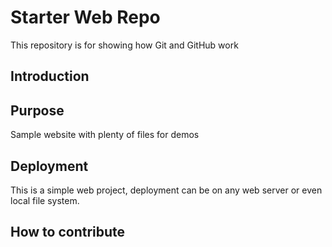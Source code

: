 # Starter Web Repo

This repository is for showing how Git and GitHub work

## Introduction

## Purpose

Sample website with plenty of files for demos

## Deployment

This is a simple web project, deployment
can be on any web server or even local
file system.

## How to contribute